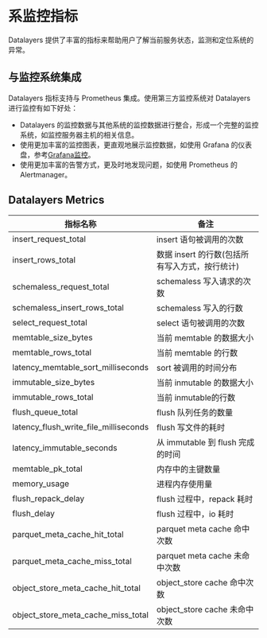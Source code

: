 # 系监控指标
Datalayers 提供了丰富的指标来帮助用户了解当前服务状态，监测和定位系统的异常。


## 与监控系统集成 ​

Datalayers 指标支持与 Prometheus 集成。使用第三方监控系统对 Datalayers 进行监控有如下好处：

* Datalayers 的监控数据与其他系统的监控数据进行整合，形成一个完整的监控系统，如监控服务器主机的相关信息。
* 使用更加丰富的监控图表，更直观地展示监控数据，如使用 Grafana 的仪表盘，参考[Grafana监控](./system-monitor-grafana.md)。
* 使用更加丰富的告警方式，更及时地发现问题，如使用 Prometheus 的 Alertmanager。

## Datalayers Metrics
| 指标名称                                                        | 备注                         |
| ---------------------------------------------------------------| --------------------------- |
| insert_request_total       |  insert 语句被调用的次数 |
| insert_rows_total       |  数据 insert 的行数(包括所有写入方式，按行统计) |
| schemaless_request_total       |  schemaless 写入请求的次数 |
| schemaless_insert_rows_total       |  schemaless 写入的行数 |
| select_request_total       |  select 语句被调用的次数 |
| memtable_size_bytes       |  当前 memtable 的数据大小 |
| memtable_rows_total       |  当前 memtable 的行数 |
| latency_memtable_sort_milliseconds       |  sort 被调用的时间分布 |
| immutable_size_bytes       |  当前 inmutable 的数据大小 |
| immutable_rows_total       |  当前 inmutable的行数 |
| flush_queue_total       |  flush 队列任务的数量 |
| latency_flush_write_file_milliseconds       |  flush 写文件的耗时 |
| latency_immutable_seconds       |  从 immutable 到 flush 完成的时间 |
| memtable_pk_total       | 内存中的主键数量 |
| memory_usage       |  进程内存使用量 |
| flush_repack_delay       |  flush 过程中，repack 耗时 |
| flush_delay       |  flush 过程中，io 耗时 |
| parquet_meta_cache_hit_total       |  parquet meta cache 命中次数 |
| parquet_meta_cache_miss_total       |  parquet meta cache 未命中次数 |
| object_store_meta_cache_hit_total       |  object_store cache 命中次数 |
| object_store_meta_cache_miss_total       |  object_store cache 未命中次数 |
